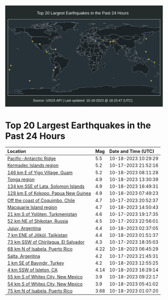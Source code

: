 ![Map](./map.png)

# Top 20 Largest Earthquakes in the Past 24 Hours

| Location | Mag | Date and Time (UTC) |
|:---|:---|:---|
| [Pacific-Antarctic Ridge](https://earthquake.usgs.gov/earthquakes/eventpage/us6000lgca) | 5.5 | 10-18-2023 10:29:29 |
| [Kermadec Islands region](https://earthquake.usgs.gov/earthquakes/eventpage/us6000lg8g) | 5.2 | 10-17-2023 21:52:16 |
| [146 km E of Yigo Village, Guam](https://earthquake.usgs.gov/earthquakes/eventpage/us6000lgbq) | 5.2 | 10-18-2023 08:11:28 |
| [Tonga region](https://earthquake.usgs.gov/earthquakes/eventpage/us6000lgcs) | 4.9 | 10-18-2023 13:30:39 |
| [134 km SSE of Lata, Solomon Islands](https://earthquake.usgs.gov/earthquakes/eventpage/us6000lgel) | 4.9 | 10-18-2023 16:49:31 |
| [128 km E of Kokopo, Papua New Guinea](https://earthquake.usgs.gov/earthquakes/eventpage/us6000lgbk) | 4.9 | 10-18-2023 07:49:23 |
| [Off the coast of Coquimbo, Chile](https://earthquake.usgs.gov/earthquakes/eventpage/us6000lg7y) | 4.7 | 10-17-2023 20:52:37 |
| [Macquarie Island region](https://earthquake.usgs.gov/earthquakes/eventpage/us6000lgd4) | 4.7 | 10-18-2023 14:50:43 |
| [21 km S of Yolöten, Turkmenistan](https://earthquake.usgs.gov/earthquakes/eventpage/us6000lg7a) | 4.6 | 10-17-2023 19:17:35 |
| [52 km NE of Shikotan, Russia](https://earthquake.usgs.gov/earthquakes/eventpage/us6000lg8s) | 4.5 | 10-17-2023 22:56:01 |
| [Jujuy, Argentina](https://earthquake.usgs.gov/earthquakes/eventpage/us6000lga5) | 4.4 | 10-18-2023 02:37:05 |
| [7 km ENE of Jilikŭl, Tajikistan](https://earthquake.usgs.gov/earthquakes/eventpage/us6000lg9l) | 4.4 | 10-18-2023 01:51:37 |
| [73 km SSW of Chirilagua, El Salvador](https://earthquake.usgs.gov/earthquakes/eventpage/us6000lg74) | 4.3 | 10-17-2023 18:35:03 |
| [68 km N of Isabela, Puerto Rico](https://earthquake.usgs.gov/earthquakes/eventpage/pr2023291001) | 4.22 | 10-18-2023 06:45:29 |
| [Salta, Argentina](https://earthquake.usgs.gov/earthquakes/eventpage/us6000lg8c) | 4.2 | 10-17-2023 21:45:31 |
| [1 km SE of Bayındır, Turkey](https://earthquake.usgs.gov/earthquakes/eventpage/us6000lgcm) | 4.2 | 10-18-2023 12:55:25 |
| [4 km SSW of Isleton, CA](https://earthquake.usgs.gov/earthquakes/eventpage/nc73948665) | 4.14 | 10-18-2023 16:29:14 |
| [55 km S of Whites City, New Mexico](https://earthquake.usgs.gov/earthquakes/eventpage/tx2023ukol) | 3.9 | 10-18-2023 09:22:17 |
| [54 km S of Whites City, New Mexico](https://earthquake.usgs.gov/earthquakes/eventpage/tx2023ukhe) | 3.9 | 10-18-2023 05:41:02 |
| [75 km N of Isabela, Puerto Rico](https://earthquake.usgs.gov/earthquakes/eventpage/pr2023291000) | 3.68 | 10-18-2023 01:07:20 |
